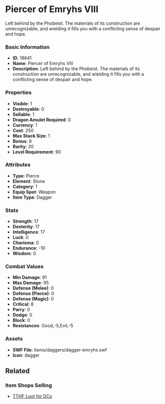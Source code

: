 # Piercer of Emryhs VIII

Left behind by the Phobeist. The materials of its construction are unrecognizable, and wielding it fills you with a conflicting sense of despair and hope.

### Basic Information

- **ID**: 18641
- **Name**: Piercer of Emryhs VIII
- **Description**: Left behind by the Phobeist. The materials of its construction are unrecognizable, and wielding it fills you with a conflicting sense of despair and hope.

### Properties

- **Visible**: 1
- **Destroyable**: 0
- **Sellable**: 1
- **Dragon Amulet Required**: 0
- **Currency**: 1
- **Cost**: 250
- **Max Stack Size**: 1
- **Bonus**: 8
- **Rarity**: 20
- **Level Requirement**: 90

### Attributes

- **Type**: Pierce
- **Element**: Stone
- **Category**: 1
- **Equip Spot**: Weapon
- **Item Type**: Dagger

### Stats

- **Strength**: 17
- **Dexterity**: 17
- **Intelligence**: 17
- **Luck**: 0
- **Charisma**: 0
- **Endurance**: -10
- **Wisdom**: 0

### Combat Values

- **Min Damage**: 91
- **Max Damage**: 95
- **Defense (Melee)**: 0
- **Defense (Pierce)**: 0
- **Defense (Magic)**: 0
- **Critical**: 8
- **Parry**: 0
- **Dodge**: 0
- **Block**: 0
- **Resistances**: Good,-5,Evil,-5

### Assets

- **SWF File**: items/daggers/dagger-emryhs.swf
- **Icon**: dagger

## Related

### Item Shops Selling

- [TTHF Loot for DCs](../item-shops/616-tthf-loot-for-dcs.md)

